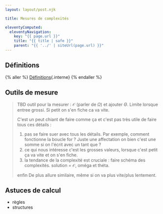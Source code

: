 ```yaml
---
layout: layout/post.njk

title: Mesures de complexités

eleventyComputed:
  eleventyNavigation:
    key: "{{ page.url }}"
    title: "{{ title | safe }}"
    parent: "{{ '../' | siteUrl(page.url) }}"
---
```


## Définitions

{% aller %}
[Définitions](./définitions){.interne}
{% endaller %}

## Outils de mesure

> TBD outil pour la mesurer : $\mathcal{O}$ (parler de $\Omega$) et ajouter $\Theta$. Limite lorsque entree grossi. Si petit on s'en fiche ca va vite.
>
> C'est un peut chiant de faire comme ça et c'est pas très utile de faire tous ces détails :
> 
> 1. pas se faire suer avec tous les détails. Par exemple, comment fonctionne la boucle for ? Juste une affectation on bien c'est une somme si on l'écrit avec un tant que ?
> 2. ce qui nous intéresse c'est les grosses valeurs, lorsque c'est petit ça va vite et on s'en fiche.
> 3. la tendance de la complexité est cruciale : faire schéma des complexités.
> solution = $\mathcal{O}$, oméga et théta.
>
> enfin 
De plus 
> allure similaire, même si on va plus vite/plus lentement.

## Astuces de calcul

- règles
- structures